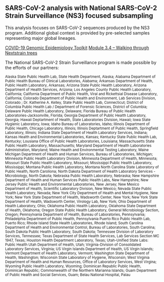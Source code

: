 ## SARS-CoV-2 analysis with National SARS-CoV-2 Strain Surveillance (NS3) focused subsampling
This analysis focuses on SARS-CoV-2 sequences produced by the NS3 program. Additional global context is provided by pre-selected samples representing major global lineages.

[COVID-19 Genomic Epidemiology Toolkit](https://www.cdc.gov/amd/training/covid-19-gen-epi-toolkit.html) [Module 3.4 – Walking through Nextstrain trees](https://youtu.be/lFmtfnDGbo4)

The National SARS-CoV-2 Strain Surveillance program is made possible by the efforts of our partners:

<sub>Alaska State Public Health Lab, State Health Department, Alaska; Alabama Department of Public Health Bureau of Clinical Laboratories, Alabama; Arkansas Department of Health, Public Health Laboratory, Arkansas; Arizona State Public Health Laboratory, Arizona Department of Health Services, Arizona; Los Angeles County Public Health Laboratory, California; California Department of Public Health, Viral and Rickettsial Disease Laboratory, California; Colorado Department of Public Health and Environment, Lab Services Division, Colorado ; Dr. Katherine A. Kelley, State Public Health Lab, Connecticut; District of Columbia Public Health Lab / Department of Forensic Sciences, District of Columbia; Delaware Public Health Laboratory, Delaware; Florida Bureau of Public Health Laboratories-Jacksonville, Florida; Georgia Department of Public Health Laboratory, Georgia; Hawaii Deptartment of Health, State Laboratories Division, Hawaii; Iowa State Hygienic Laboratory, Iowa; Idaho Bureau of Laboratories, Idaho; Illinois Department of Public Health, Chicago Laboratory, Illinois; Illinois Deptartment of Public Health, Springfield Laboratory, Illinois; Indiana State Department of Health Laboratory Services, Indiana; Kansas Health and Environmental Laboratories, Kansas; Kentucky State Public Health Lab, Kentucky; Lousiana Office of Public Health Laboratories, Louisiana; Massachusetts State Public Health Laboratory, Massachusetts; Maryland Department of Health Laboratories Administration, Maryland; Maine Health and Environmental Testing Laboratory, Maine
Michigan Department of Health and Human Services, Bureau of Laboratories, Michigan; Minnesota Public Health Laboratory Division, Minnesota Department of Health, Minnesota; Missouri State Public Health Laboratory, Missouri; Mississippi Public Health Laboratory, Mississippi; Montana Public Health Laboratory, Montana
North Carolina State Laboratory of Public Health, North Caroliona; North Dakota Department of Health Laboratory Services - Microbiology, North Dakota; Nebraska Public Health Laboratory, Nebraska; New Hampshire Department of Health and Human Services Public Health Labs, New Hampshire; New Jersey Public Health and Environmental Laboratories, New Jersey; New Mexico Department of Health, Scientific Laboratory Division, New Mexico; Nevada State Public Health Laboratory, Nevada; New York City Department of Health and Mental Hygiene, New York; New York State Department of Health, Wadsworth Center, New York; New York State Department of Health, Wadsworth Center, Virology Lab, New York; Ohio Department of Health Laboratory, Ohio; Oklahoma Public Health Laboratory, Oklahoma State Department of Health, Oklahoma; Oregon State Public Health Laboratory, General Microbiology Section, Oregon; Pennsylvania Department of Health, Bureau of Laboratories, Pennsylvania; Philadelphia Department of Public Health, Pennsylvania
Puerto Rico Public Health Lab, Puerto Rico; Rhode Island State Health Laboratories, Rhode Island; South Carolina Department of Health and Environmental Control, Bureau of Laboratories, South Carolina; South Dakota Public Health Laboratory, South Dakota; Tennessee Division of Laboratory Services, Tennessee; Texas Department of State Health Services, Lab Services Section MC 1947, Texas; Houston Health Department Laboratory, Texas; Utah-Unified State Labs: Public Health Utah Department of Health, Utah; Virginia-Division of Consolidated Laboratory Services, Virginia; US Virgin Islands Department of Health, US Virgin Islands; Vermont Department of Health Laboratory, Vermont; Washington State Department of Health, Washington; Wisconsin State Laboratory of Hygiene, Wisconsin; West Virginia Department of Health and Human Resources, Office of Laboratory Services, West Virgina; Wyoming Public Health Laboratory, Wyoming; Dominican Republic Public Health, Dominican Republic; Commonwealth of the Northern Marianna Islands; Guam Department of Public Health and Social Services, Guam; Belau National Hospital, Palau
</sub>